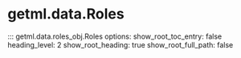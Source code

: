 <h1>getml.data.Roles</h1>

::: getml.data.roles_obj.Roles
    options:
      show_root_toc_entry: false
      heading_level: 2
      show_root_heading: true
      show_root_full_path: false
